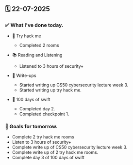 ## 🗓️ 22-07-2025

### ✅ What i've done today.
- 👾 Try hack me
  - Completed 2 rooms
 
- 📚 Reading and Listening
  - Listened to 3 hours of security+
 
- 📝 Write-ups
  - Started writing up CS50 cybersecurity lecture week 3.
  - Started writing up try hack me.
 
- 📱 100 days of swift
  - Completed day 2.
  - Completed checkpoint 1.

### 🎯 Goals for tomorrow.
- Complete 2 try hack me rooms
- Listen to 3 hours of security+
- Complete write up of CS50 cybersecurity lecture week 3.
- Complete write up of 2 try hack me rooms.
- Complete day 3 of 100 days of swift
